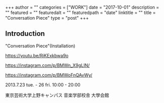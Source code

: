 +++
author = ""
categories = ["WORK"]
date = "2017-10-01"
description = ""
featured = ""
featuredalt = ""
featuredpath = "date"
linktitle = ""
title = "Conversation Piece"
type = "post"
+++

## Introduction

 "Conversation Piece"(Installation)

 https://youtu.be/RiKExkbwa9o

 https://instagram.com/p/BMWn_X9gLIN/

 https://instagram.com/p/BMWoFnQAvWy/
 
2013.7.23 tue. - 26 fri. 10:00 - 20:00

東京芸術大学上野キャンパス  音楽学部校舎 大學会館
